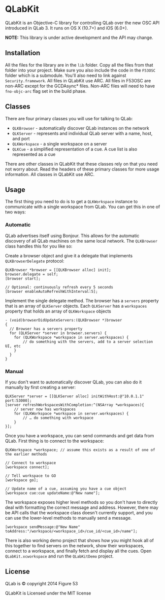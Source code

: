 # QLabKit

QLabKit is an Objective-C library for controlling QLab over the new OSC API introduced in QLab 3. It runs on OS X (10.7+) and iOS (6.0+).

**NOTE:** This library is under active development and the API may change.

## Installation

All the files for the library are in the `lib` folder. Copy all the files from that folder into your project. Make sure you also include the code in the `F53OSC` folder which is a submodule. You'll also need to link against `Security.framework`. All files in QLabKit use ARC. All files in F53OSC are non-ARC except for the GCDAsync* files. Non-ARC files will need to have `fno-objc-arc` flag set in the build phase.

## Classes

There are four primary classes you will use for talking to QLab:

- `QLKBrowser` - automatically discover QLab instances on the network
- `QLKServer` - represents and individual QLab server with a name, host, and port
- `QLKWorkspace` - a single workspace on a server
- `QLKCue` - a simplified representation of a cue. A cue list is also represented as a cue

There are other  classes in QLabKit that these classes rely on that you need not worry about. Read the headers of these primary classes for more usage information. All classes in QLabKit use ARC.

## Usage

The first thing you need to do is to get a `QLKWorkspace` instance to communicate with a single workspace from QLab. You can get this in one of two ways:

### Automatic

QLab advertises itself using Bonjour. This allows for the automatic discovery of all QLab machines on the same local network. The `QLKBrowser` class handles this for you like so:

Create a browser object and give it a delegate that implements `QLKBrowserDelegate` protocol:

```
QLKBrowser *browser = [[QLKBrowser alloc] init];
browser.delegate = self;
[browser start];

// Optional: continuously refresh every 5 seconds
[browser enableAutoRefreshWithInterval:5];
```

Implement the single delegate method. The browser has a `servers` property that is an array of `QLKServer` objects. Each `QLKServer` has a `workspaces` property that holds an array of `QLKWorkspace` objects

```
- (void)browserDidUpdateServers:(QLKBrowser *)browser
{
  // Browser has a servers property
  for (QLKServer *server in browser.servers) {
   	for (QLKWorkspace *workspace in server.workspaces) {
   		// do something with the servers, add to a server selection UI, etc
   	}
  }
}
```

### Manual

If you don't want to automatically discover QLab, you can also do it manually by first creating a server:

```
QLKServer *server = [[QLKServer alloc] initWithHost:@"10.0.1.1" port:53000];
[server refreshWorkspacesWithCompletion:^(NSArray *workspaces){
	// server now has workspaces
	for (QLKWorkspace *workspace in server.workspaces) {
		// … do something with workspace
	}
}];

```

Once you have a workspace, you can send commands and get data from QLab. First thing is to connect to the workspace:

```
QLKWorkspace *workspace; // assume this exists as a result of one of the earlier methods

// Connect to workspace
[workspace connect];

// Tell workspace to GO
[workspace go];

// Update name of a cue, assuming you have a cue object
[workspace cue:cue updateName:@"New name"];
```

The workspace exposes higher level methods so you don't have to directly deal with formatting the correct message and address. However, there may be API calls that the workspace class doesn't currently support, and you can use the lower-level methods to manually send a message.

```
[workspace sendMessage:@"New Name" toAddress:"/workspace/<workspace_id>/cue_id/<cue_id>/name"];
```

There is also working demo project that shows how you might hook all of this together to find servers on the network, show their workspaces, connect to a workspace, and finally fetch and display all the cues. Open `QLabKit.xcworkspace` and run the `QLabKitDemo` project.

## License

QLab is © copyright 2014 Figure 53

QLabKit is Licensed under the MIT license
